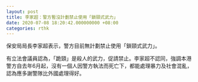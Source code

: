 ```yaml
---
layout: post
title: 李家超：警方暫沒計劃禁止使用「鎖頸式武力」
date: 2020-07-08 18:20:42.000000000 +08:00
categories: rthk
---
```


保安局局長李家超表示，警方目前無計劃禁止使用「鎖頸式武力」。

有立法會議員認為，「跪頸」是殺人的武力，促請禁止。李家超不認同，強調本港警方自去年6月起，沒有一個人因警方執法而死亡下，都能處理暴力及社會混亂，認為應多謝警隊比外國處理得好。
